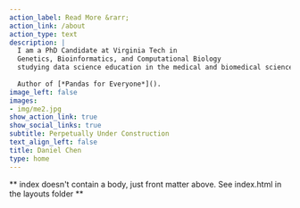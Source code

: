 ```yaml
---
action_label: Read More &rarr;
action_link: /about
action_type: text
description: |
  I am a PhD Candidate at Virginia Tech in
  Genetics, Bioinformatics, and Computational Biology
  studying data science education in the medical and biomedical sciences.
  
  Author of [*Pandas for Everyone*]().
image_left: false
images:
- img/me2.jpg
show_action_link: true
show_social_links: true
subtitle: Perpetually Under Construction
text_align_left: false
title: Daniel Chen
type: home
---
```


** index doesn't contain a body, just front matter above.
See index.html in the layouts folder **
